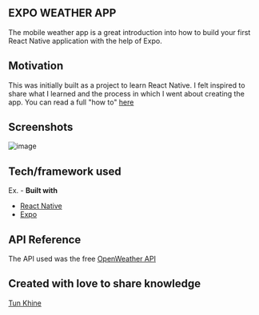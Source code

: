 ## EXPO WEATHER APP
The mobile weather app is a great introduction into how to build your first React Native application with the help of Expo. 

## Motivation
This was initially built as a project to learn React Native. I felt inspired to share what I learned and the process in which I went about creating the app.
You can read a full "how to" [here](https://medium.com/@tunkhine126/your-first-react-native-app-with-expo-372ceca3941d)
 
## Screenshots
![image](https://github.com/tunkhine126/Expo-Weather-App/blob/master/assets/Screen%20Shot%202019-10-20%20at%209.46.11%20AM.png)

## Tech/framework used
Ex. -
<b>Built with</b>
- [React Native](https://facebook.github.io/react-native/) 
- [Expo](https://expo.io)

## API Reference
The API used was the free [OpenWeather API](https://openweathermap.org)

## Created with love to share knowledge
[Tun Khine](https://tunkhine.dev)
